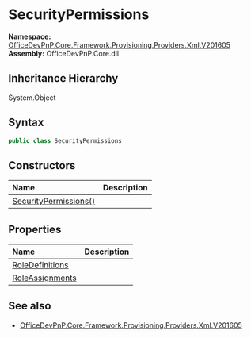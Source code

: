 # SecurityPermissions
  

**Namespace:** [OfficeDevPnP.Core.Framework.Provisioning.Providers.Xml.V201605](OfficeDevPnP.Core.Framework.Provisioning.Providers.Xml.V201605.md)  
**Assembly:** OfficeDevPnP.Core.dll  
## Inheritance Hierarchy
System.Object  
## Syntax
```C#
public class SecurityPermissions
```
## Constructors
|**Name**|**Description**|
|:-----|:-----|
| [SecurityPermissions()](OfficeDevPnP.Core.Framework.Provisioning.Providers.Xml.V201605.SecurityPermissions.ctor1.md) | 
## Properties
|**Name**|**Description**|
|:-----|:-----|
| [RoleDefinitions](OfficeDevPnP.Core.Framework.Provisioning.Providers.Xml.V201605.SecurityPermissions.RoleDefinitions.md) | 
| [RoleAssignments](OfficeDevPnP.Core.Framework.Provisioning.Providers.Xml.V201605.SecurityPermissions.RoleAssignments.md) | 
## See also
- [OfficeDevPnP.Core.Framework.Provisioning.Providers.Xml.V201605](OfficeDevPnP.Core.Framework.Provisioning.Providers.Xml.V201605.md)
